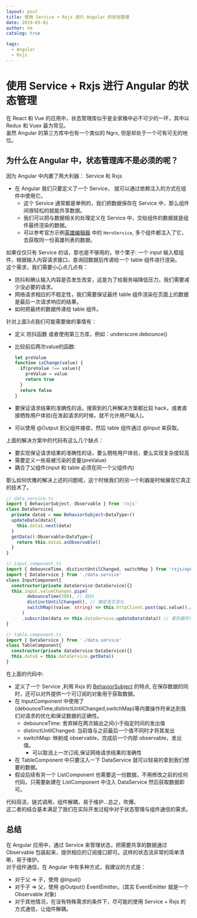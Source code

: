 ```yaml
---
layout: post
title: 使用 Service + Rxjs 进行 Angular 的状态管理
date: 2019-03-01
author: Vm
catalog: true

tags:
  - Angular
  - Rxjs
---
```


# 使用 Service + Rxjs 进行 Angular 的状态管理

在 React 和 Vue 的应用中，状态管理库似乎是全家桶中必不可少的一环，其中以 Redux 和 Vuex 最为常见。  
虽然 Angular 的第三方库中也有一个类似的 Ngrx, 但是却处于一个可有可无的地位。

## 为什么在 Angular 中，状态管理库不是必须的呢？

因为 Angular 中内置了两大利器： Service 和 Rxjs

- 在 Angular 我们只要定义了一个 Service， 就可以通过依赖注入的方式在组件中使用它。
  - 这个 Service 通常都是单例的，我们把数据保存在 Service 中，那么组件间很轻松的就能共享数据。
  - 我们可以把与数据相关的处理定义在 Service 中，交给组件的数据就是组件最终渲染的数据。
  - 可以参考官方示例[英雄编辑器](https://stackblitz.com/angular/vkglbnmmbojm?file=src%2Fapp%2Fhero.service.ts) 中的 `HeroService`, 多个组件都注入了它，去获取同一份英雄列表的数据。

如果仅仅只有 Service 的话，那也是不够用的，举个栗子: 一个 input 输入框组件，根据输入内容请求接口，查询回数据后传递给一个 table 组件进行渲染。  
这个需求，我们需要小心点几点有：

- 防抖和确认输入内容是否发生改变，这是为了给服务端降低压力，我们需要减少没必要的请求。
- 网络请求相应的不稳定性，我们需要保证最终 table 组件渲染在页面上的数据是最后一次请求响应的结果。
- 如何把最终的数据传递给 table 组件。

针对上面3点我们可能需要做的事情有：

- 定义 防抖函数 或者使用第三方库，例如：underscore.debounce()
- 比较前后两次value的函数:

  ```ts
  let preValue
  function isChange(value) {
    if(preValue !== value){
      preValue = value
      return true
    }
    return false
  }
  ```

- 要保证请求结果的准确性的话，搜索到的几种解决方案都比较 hack，或者直接牺牲用户体验(在发起请求的时候，就不允许用户输入)。
- 可以使用 @Output 到父组件接收，然后 table 组件通过 @Input 来获取。

上面的解决方案中的代码有这么几个缺点：

- 要实现保证请求结果的准确性的话，要么牺牲用户体验，要么实现复杂度较高
- 需要定义一些易被污染的变量(preValue)
- 耦合了父组件(input 和 table 必须在同一个父组件内)

那么如何优雅的解决上述的问题呢，这个时候我们的另一个利器是时候展现它真正的技术了。

```ts
// data.service.ts
import { BehaviorSubject, Observable } from 'rxjs'
class DataService{
  private data$ = new BehaviorSubject<DataType>()
  updateData(data){
    this.data$.next(data)
  }
  getData():Observable<DataType>{
    return this.data$.asObservable()
  }
}

// input.component.ts
import { debounceTime, distinctUntilChanged, switchMap } from 'rxjs/operators';
import { DataService } from './data.service'
class InputComponent{
  constructor(private dataService:DataService){}
  this.input.valueChanges.pipe(
        debounceTime(300), // 防抖
        distinctUntilChanged(), // 确定发生变化
        switchMap((value: string) => this.httpClient.post(api,value)),// 取消前一次的请求结果 发起一次新的请求
      )
      .subscribe(data => this.dataService.updateData(data)) // 拿到最终请求结果 通知data service 更新数据
}

// table.component.ts
import { DataService } from './data.service'
class TableComponent{
  constructor(private dataService:DataService){}
  this.data$ = this.dataService.getData()
}
```

在上面的代码中:

- 定义了一个 Service ,利用 Rxjs 的 [BehaviorSubject](https://www.learnrxjs.io/subjects/behaviorsubject.html) 的特点, 在保存数据的同时，还可以对外提供一个可订阅的对象用于获取数据。
- 在 InputComponent 中使用了(debounceTime,distinctUntilChanged,switchMap)等内置操作符来达到我们对请求的优化和保证数据的正确性。
  - debounceTime: 舍弃掉在两次输出之间小于指定时间的发出值
  - distinctUntilChanged: 当前值与之前最后一个值不同时才将其发出
  - switchMap: 映射成 observable，完成前一个内部 observable，发出值。
    - 可以取消上一次订阅,保证网络请求结果的准确性
- 在 TableComponent 中只要注入一下 DataService 就可以轻易的拿到我们想要的数据。
- 假设后续有另一个 ListComponent 也需要这一份数据，不用修改之前的任何代码，只需要新建在 ListComponent 中注入 DataService 然后获取数据即可。

代码简洁，链式调用，组件解耦，易于维护...总之，吹爆。  
这二者的结合基本满足了我们在实际开发过程中对于状态管理与组件通信的需求。

## 总结

在 Angular 应用中，通过 Service 来管理状态，把需要共享的数据通过 Observable 包装起来，提供相应的订阅接口即可。这样的状态流非常的简单清晰，易于维护。  
对于组件通信，在 Angular 中有多种方式，我建议的方式是：

- 对于父 => 子，使用 @Input()
- 对于子 => 父，使用 @Output() EventEmitter。(其实 EventEmitter 就是一个 Observable 对象)
- 对于其他情况，在没有特殊需求的条件下，尽可能的使用 Service + Rxjs 的方式通信，让组件解耦。